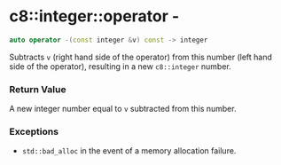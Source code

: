 # c8::integer::operator - #

```cpp
auto operator -(const integer &v) const -> integer
```

Subtracts `v` (right hand side of the operator) from this number (left hand side of the operator), resulting in a new `c8::integer` number.

### Return Value ###

A new integer number equal to `v` subtracted from this number.

### Exceptions ###

* `std::bad_alloc` in the event of a memory allocation failure.

